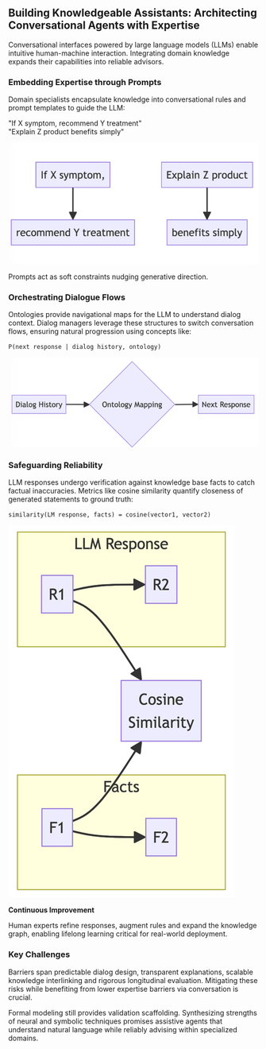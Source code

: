 ## Building Knowledgeable Assistants: Architecting Conversational Agents with Expertise

Conversational interfaces powered by large language models (LLMs) enable intuitive human-machine interaction. Integrating domain knowledge expands their capabilities into reliable advisors.

### Embedding Expertise through Prompts

Domain specialists encapsulate knowledge into conversational rules and prompt templates to guide the LLM:

"If X symptom, recommend Y treatment"  
"Explain Z product benefits simply"

![img_5.png](img_5.png)

Prompts act as soft constraints nudging generative direction.

### Orchestrating Dialogue Flows

Ontologies provide navigational maps for the LLM to understand dialog context. Dialog managers leverage these structures to switch conversation flows, ensuring natural progression using concepts like:

```
P(next response | dialog history, ontology)
```

![img_6.png](img_6.png)

### Safeguarding Reliability

LLM responses undergo verification against knowledge base facts to catch factual inaccuracies. Metrics like cosine similarity quantify closeness of generated statements to ground truth:

```
similarity(LM response, facts) = cosine(vector1, vector2)  
```

![img_7.png](img_7.png)

**Continuous Improvement**

Human experts refine responses, augment rules and expand the knowledge graph, enabling lifelong learning critical for real-world deployment.

### Key Challenges

Barriers span predictable dialog design, transparent explanations, scalable knowledge interlinking and rigorous longitudinal evaluation. Mitigating these risks while benefiting from lower expertise barriers via conversation is crucial.

Formal modeling still provides validation scaffolding. Synthesizing strengths of neural and symbolic techniques promises assistive agents that understand natural language while reliably advising within specialized domains.
